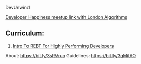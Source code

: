 DevUnwind

[Developer Happiness meetup link with London Algorithms](https://www.meetup.com/London-Algorithms-Meetup/events/hwnsfsyccfbqb/)

## Curriculum:

1. [Intro To REBT For Highly Performing Developers](https://github.com/JestVA/DevUnwind/blob/main/1-intro-to-rebt-for-highly-performing-developers/intro-to-rebt-for-highly-performing-developers.pdf)

About: https://bit.ly/3sRVruo
Guidelines: https://bit.ly/3qMitAO
